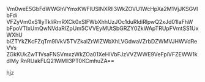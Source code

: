 Vm0weE5GbFdWWGhVYmxKWFlUSlNXRll3WkZOVU1WcHpXa2M1VjJKSGVIbFdi
VFZyVm0xS1IyTkliRmRXCk0xSlFWbXhhUzJOc1duRldiRlpwQ2xJd01IaFhW
bFpoVTIxUmQwNVdaRlZpUm5CVVEyMUtSbGRZY0ZkWApTRUpFVmtSS1UxWXhU
blZTYkZKcFZqTm9lVkV5TVZkalZrWlZWbXhLVGdwaVZrbDZWMVJHWVdReVVs
ZGkKUkZwT1VsaFNSVmxzWkZOa01XeHlVbFJzVVZWWE9VeFpiVFZEWW1kdlMy
RnRUakFLQ21WMll3PT0KCmhuZA==

hjz
